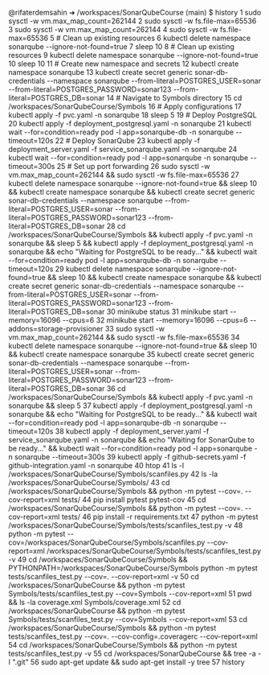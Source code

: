 @rifaterdemsahin ➜ /workspaces/SonarQubeCourse (main) $ history
    1  sudo sysctl -w vm.max_map_count=262144
    2  sudo sysctl -w fs.file-max=65536
    3  sudo sysctl -w vm.max_map_count=262144
    4  sudo sysctl -w fs.file-max=65536
    5  # Clean up existing resources
    6  kubectl delete namespace sonarqube --ignore-not-found=true
    7  sleep 10
    8  # Clean up existing resources
    9  kubectl delete namespace sonarqube --ignore-not-found=true
   10  sleep 10
   11  # Create new namespace and secrets
   12  kubectl create namespace sonarqube
   13  kubectl create secret generic sonar-db-credentials   --namespace sonarqube   --from-literal=POSTGRES_USER=sonar   --from-literal=POSTGRES_PASSWORD=sonar123   --from-literal=POSTGRES_DB=sonar
   14  # Navigate to Symbols directory
   15  cd /workspaces/SonarQubeCourse/Symbols
   16  # Apply configurations
   17  kubectl apply -f pvc.yaml -n sonarqube
   18  sleep 5
   19  # Deploy PostgreSQL
   20  kubectl apply -f deployment_postgresql.yaml -n sonarqube
   21  kubectl wait --for=condition=ready pod -l app=sonarqube-db -n sonarqube --timeout=120s
   22  # Deploy SonarQube
   23  kubectl apply -f deployment_server.yaml -f service_sonarqube.yaml -n sonarqube
   24  kubectl wait --for=condition=ready pod -l app=sonarqube -n sonarqube --timeout=300s
   25  # Set up port forwarding
   26  sudo sysctl -w vm.max_map_count=262144 && sudo sysctl -w fs.file-max=65536
   27  kubectl delete namespace sonarqube --ignore-not-found=true && sleep 10 && kubectl create namespace sonarqube && kubectl create secret generic sonar-db-credentials --namespace sonarqube --from-literal=POSTGRES_USER=sonar --from-literal=POSTGRES_PASSWORD=sonar123 --from-literal=POSTGRES_DB=sonar
   28  cd /workspaces/SonarQubeCourse/Symbols && kubectl apply -f pvc.yaml -n sonarqube && sleep 5 && kubectl apply -f deployment_postgresql.yaml -n sonarqube && echo "Waiting for PostgreSQL to be ready..." && kubectl wait --for=condition=ready pod -l app=sonarqube-db -n sonarqube --timeout=120s
   29  kubectl delete namespace sonarqube --ignore-not-found=true && sleep 10 && kubectl create namespace sonarqube && kubectl create secret generic sonar-db-credentials --namespace sonarqube --from-literal=POSTGRES_USER=sonar --from-literal=POSTGRES_PASSWORD=sonar123 --from-literal=POSTGRES_DB=sonar
   30  minikube status
   31  minikube start --memory=16096 --cpus=6
   32  minikube start --memory=16096 --cpus=6 --addons=storage-provisioner
   33  sudo sysctl -w vm.max_map_count=262144 && sudo sysctl -w fs.file-max=65536
   34  kubectl delete namespace sonarqube --ignore-not-found=true && sleep 10 && kubectl create namespace sonarqube
   35  kubectl create secret generic sonar-db-credentials   --namespace sonarqube   --from-literal=POSTGRES_USER=sonar   --from-literal=POSTGRES_PASSWORD=sonar123   --from-literal=POSTGRES_DB=sonar
   36  cd /workspaces/SonarQubeCourse/Symbols && kubectl apply -f pvc.yaml -n sonarqube && sleep 5
   37  kubectl apply -f deployment_postgresql.yaml -n sonarqube && echo "Waiting for PostgreSQL to be ready..." && kubectl wait --for=condition=ready pod -l app=sonarqube-db -n sonarqube --timeout=120s
   38  kubectl apply -f deployment_server.yaml -f service_sonarqube.yaml -n sonarqube && echo "Waiting for SonarQube to be ready..." && kubectl wait --for=condition=ready pod -l app=sonarqube -n sonarqube --timeout=300s
   39  kubectl apply -f github-secrets.yaml -f github-integration.yaml -n sonarqube
   40  htop
   41  ls -l /workspaces/SonarQubeCourse/Symbols/scanfiles.py
   42  ls -la /workspaces/SonarQubeCourse/Symbols/
   43  cd /workspaces/SonarQubeCourse/Symbols && python -m pytest --cov=. --cov-report=xml tests/
   44  pip install pytest pytest-cov
   45  cd /workspaces/SonarQubeCourse/Symbols && python -m pytest --cov=. --cov-report=xml tests/
   46  pip install -r requirements.txt
   47  python -m pytest /workspaces/SonarQubeCourse/Symbols/tests/scanfiles_test.py -v
   48  python -m pytest --cov=/workspaces/SonarQubeCourse/Symbols/scanfiles.py --cov-report=xml /workspaces/SonarQubeCourse/Symbols/tests/scanfiles_test.py -v
   49  cd /workspaces/SonarQubeCourse/Symbols && PYTHONPATH=/workspaces/SonarQubeCourse/Symbols python -m pytest tests/scanfiles_test.py --cov=. --cov-report=xml -v
   50  cd /workspaces/SonarQubeCourse && python -m pytest Symbols/tests/scanfiles_test.py --cov=Symbols --cov-report=xml
   51  pwd && ls -la coverage.xml Symbols/coverage.xml
   52  cd /workspaces/SonarQubeCourse && python -m pytest Symbols/tests/scanfiles_test.py --cov=Symbols --cov-report=xml
   53  cd /workspaces/SonarQubeCourse/Symbols && python -m pytest tests/scanfiles_test.py --cov=. --cov-config=.coveragerc --cov-report=xml
   54  cd /workspaces/SonarQubeCourse/Symbols && python -m pytest tests/scanfiles_test.py -v
   55  cd /workspaces/SonarQubeCourse && tree -a -I ".git"
   56  sudo apt-get update && sudo apt-get install -y tree
   57  history
